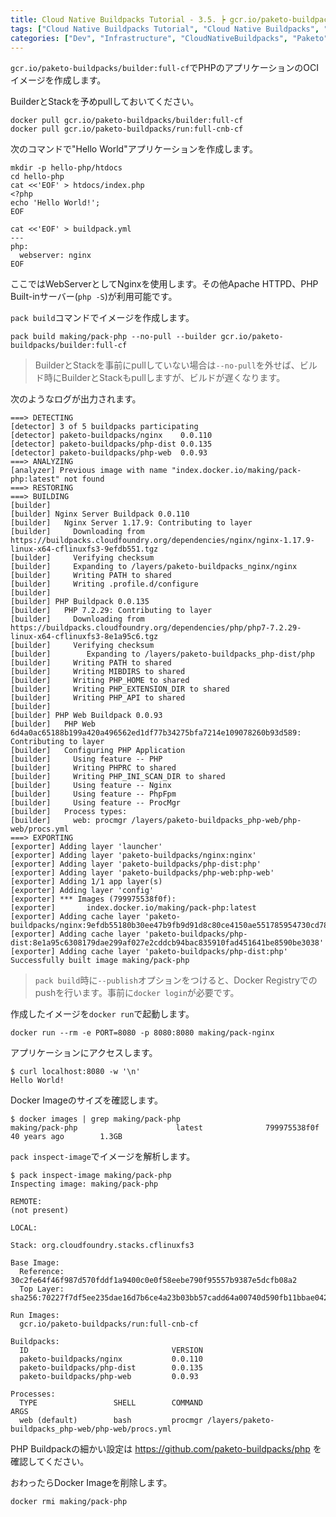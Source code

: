 ```yaml
---
title: Cloud Native Buildpacks Tutorial - 3.5. ┝ gcr.io/paketo-buildpacks/builder:full-cf BuilderでPHPアプリのOCIイメージを作成
tags: ["Cloud Native Buildpacks Tutorial", "Cloud Native Buildpacks", "Paketo", "Series"]
categories: ["Dev", "Infrastructure", "CloudNativeBuildpacks", "Paketo"]
---
```


`gcr.io/paketo-buildpacks/builder:full-cf`でPHPのアプリケーションのOCIイメージを作成します。

BuilderとStackを予めpullしておいてください。

```
docker pull gcr.io/paketo-buildpacks/builder:full-cf
docker pull gcr.io/paketo-buildpacks/run:full-cnb-cf
```

次のコマンドで"Hello World"アプリケーションを作成します。

```
mkdir -p hello-php/htdocs
cd hello-php
cat <<'EOF' > htdocs/index.php
<?php
echo 'Hello World!';
EOF

cat <<'EOF' > buildpack.yml
---
php:
  webserver: nginx
EOF
```

ここではWebServerとしてNginxを使用します。その他Apache HTTPD、PHP Built-inサーバー(`php -S`)が利用可能です。

`pack build`コマンドでイメージを作成します。

```
pack build making/pack-php --no-pull --builder gcr.io/paketo-buildpacks/builder:full-cf
```

> BuilderとStackを事前にpullしていない場合は`--no-pull`を外せば、ビルド時にBuilderとStackもpullしますが、ビルドが遅くなります。

次のようなログが出力されます。

```
===> DETECTING
[detector] 3 of 5 buildpacks participating
[detector] paketo-buildpacks/nginx    0.0.110
[detector] paketo-buildpacks/php-dist 0.0.135
[detector] paketo-buildpacks/php-web  0.0.93
===> ANALYZING
[analyzer] Previous image with name "index.docker.io/making/pack-php:latest" not found
===> RESTORING
===> BUILDING
[builder] 
[builder] Nginx Server Buildpack 0.0.110
[builder]   Nginx Server 1.17.9: Contributing to layer
[builder]     Downloading from https://buildpacks.cloudfoundry.org/dependencies/nginx/nginx-1.17.9-linux-x64-cflinuxfs3-9efdb551.tgz
[builder]     Verifying checksum
[builder]     Expanding to /layers/paketo-buildpacks_nginx/nginx
[builder]     Writing PATH to shared
[builder]     Writing .profile.d/configure
[builder] 
[builder] PHP Buildpack 0.0.135
[builder]   PHP 7.2.29: Contributing to layer
[builder]     Downloading from https://buildpacks.cloudfoundry.org/dependencies/php/php7-7.2.29-linux-x64-cflinuxfs3-8e1a95c6.tgz
[builder]     Verifying checksum
[builder]        Expanding to /layers/paketo-buildpacks_php-dist/php
[builder]     Writing PATH to shared
[builder]     Writing MIBDIRS to shared
[builder]     Writing PHP_HOME to shared
[builder]     Writing PHP_EXTENSION_DIR to shared
[builder]     Writing PHP_API to shared
[builder] 
[builder] PHP Web Buildpack 0.0.93
[builder]   PHP Web 6d4a0ac65188b199a420a496562ed1df77b34275bfa7214e109078260b93d589: Contributing to layer
[builder]   Configuring PHP Application
[builder]     Using feature -- PHP
[builder]     Writing PHPRC to shared
[builder]     Writing PHP_INI_SCAN_DIR to shared
[builder]     Using feature -- Nginx
[builder]     Using feature -- PhpFpm
[builder]     Using feature -- ProcMgr
[builder]   Process types:
[builder]     web: procmgr /layers/paketo-buildpacks_php-web/php-web/procs.yml
===> EXPORTING
[exporter] Adding layer 'launcher'
[exporter] Adding layer 'paketo-buildpacks/nginx:nginx'
[exporter] Adding layer 'paketo-buildpacks/php-dist:php'
[exporter] Adding layer 'paketo-buildpacks/php-web:php-web'
[exporter] Adding 1/1 app layer(s)
[exporter] Adding layer 'config'
[exporter] *** Images (799975538f0f):
[exporter]       index.docker.io/making/pack-php:latest
[exporter] Adding cache layer 'paketo-buildpacks/nginx:9efdb55180b30ee47b9fb9d91d8c80ce4150ae551785954730cd7831c82142ea'
[exporter] Adding cache layer 'paketo-buildpacks/php-dist:8e1a95c6308179dae299af027e2cddcb94bac835910fad451641be8590be3038'
[exporter] Adding cache layer 'paketo-buildpacks/php-dist:php'
Successfully built image making/pack-php
```

> `pack build`時に`--publish`オプションをつけると、Docker Registryでのpushを行います。事前に`docker login`が必要です。

作成したイメージを`docker run`で起動します。

```
docker run --rm -e PORT=8080 -p 8080:8080 making/pack-nginx
```

アプリケーションにアクセスします。

```
$ curl localhost:8080 -w '\n'
Hello World!
```

Docker Imageのサイズを確認します。

```
$ docker images | grep making/pack-php
making/pack-php                      latest              799975538f0f        40 years ago        1.3GB
```

`pack inspect-image`でイメージを解析します。

```
$ pack inspect-image making/pack-php
Inspecting image: making/pack-php

REMOTE:
(not present)

LOCAL:

Stack: org.cloudfoundry.stacks.cflinuxfs3

Base Image:
  Reference: 30c2fe64f46f987d570fddf1a9400c0e0f58eebe790f95557b9387e5dcfb08a2
  Top Layer: sha256:70227f7df5ee235dae16d7b6ce4a23b03bb57cadd64a00740d590fb11bbae042

Run Images:
  gcr.io/paketo-buildpacks/run:full-cnb-cf

Buildpacks:
  ID                                VERSION
  paketo-buildpacks/nginx           0.0.110
  paketo-buildpacks/php-dist        0.0.135
  paketo-buildpacks/php-web         0.0.93

Processes:
  TYPE                 SHELL        COMMAND                                                            ARGS
  web (default)        bash         procmgr /layers/paketo-buildpacks_php-web/php-web/procs.yml 
```

PHP Buildpackの細かい設定は
https://github.com/paketo-buildpacks/php
を確認してください。

おわったらDocker Imageを削除します。

```
docker rmi making/pack-php
```